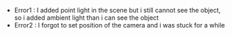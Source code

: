 * Error1 : I added point light in the scene but i still cannot see the object, so i added ambient light than i can see the object
* Error2 : I forgot to set position of the camera and i was stuck for a while
